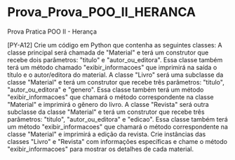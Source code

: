 # Prova_Prova_POO_II_HERANCA
Prova Pratica POO II - Herança

[PY-A12]  Crie um código em Python que contenha as seguintes classes:
A classe principal será chamada de "Material" e terá um construtor que recebe dois parâmetros: "titulo" e "autor_ou_editora". Essa classe também terá um método chamado "exibir_informacoes" que imprimirá na saída o título e o autor/editora do material.
A classe "Livro" será uma subclasse da classe "Material" e terá um construtor que recebe três parâmetros: "titulo", "autor_ou_editora" e "genero". Essa classe também terá um método "exibir_informacoes" que chamará o método correspondente na classe "Material" e imprimirá o gênero do livro.
A classe "Revista" será outra subclasse da classe "Material" e terá um construtor que recebe três parâmetros: "titulo", "autor_ou_editora" e "edicao". Essa classe também terá um método "exibir_informacoes" que chamará o método correspondente na classe "Material" e imprimirá a edição da revista.
Crie instâncias das classes "Livro" e "Revista" com informações específicas e chame o método "exibir_informacoes" para mostrar os detalhes de cada material.
